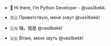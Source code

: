 - 👋 Hi there, I’m Python Developer - @vasilbekk.

- 🇷🇺 Приветствую, меня зовут @vasilbekk!
- 🇨🇳 嗨，我是 @vasilbekk!
- 🇺🇦 Вітаю, мене звуть @vasilbekk!

<!---
vasilbekk/vasilbekk is a ✨ special ✨ repository because its `README.md` (this file) appears on your GitHub profile.
You can click the Preview link to take a look at your changes.
--->
